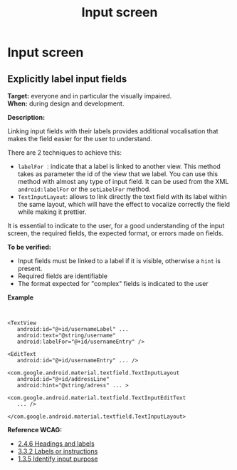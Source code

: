 ﻿---
title: "Input screen"
---

# Input screen

## Explicitly label input fields

**Target:** everyone and in particular the visually impaired.  
**When:** during design and development.

**Description:**

Linking input fields with their labels provides additional vocalisation that makes the field easier for the user to understand.
  
There are 2 techniques to achieve this:
 - `labelFor` &nbsp;: indicate that a label is linked to another view.  This method takes as parameter the id of the view that we label. You can use this method with almost any type of input field. It can be used from the <abbr>XML</abbr> `android:labelFor` or the `setLabelFor` method.
 - `TextInputLayout`: allows to link directly the text field with its label within the same layout, which will have the effect to vocalize correctly the field while making it prettier.

It is essential to indicate to the user, for a good understanding of the input screen, the required fields, the expected format, or errors made on fields.

**To be verified:**

- Input fields must be linked to a label if it is visible, otherwise a `hint` is present.
- Required fields are identifiable
- The format expected for "complex" fields is indicated to the user

**Example** 

<pre><code class="xml">

&lt;TextView
   android:id="@+id/usernameLabel" ...
   android:text="@string/username"
   android:labelFor="@+id/usernameEntry" /&gt;

&lt;EditText
   android:id="@+id/usernameEntry" ... /&gt;
</code></pre>

<pre><code class="xml">&lt;com.google.android.material.textfield.TextInputLayout
   android:id="@+id/addressLine"
   android:hint="@string/adress" ... &gt;

&lt;com.google.android.material.textfield.TextInputEditText
   ... /&gt;

&lt;/com.google.android.material.textfield.TextInputLayout&gt;
</code></pre>

**Reference <abbr>WCAG</abbr>:**  
- <a lang="en" href="https://www.w3.org/TR/WCAG21/#headings-and-labels">2.4.6 Headings and labels</a>
- <a lang="en" href="https://www.w3.org/TR/WCAG21/#labels-or-instructions">3.3.2 Labels or instructions</a>
- <a lang="en" href="https://www.w3.org/TR/WCAG21/#identify-input-purpose">1.3.5 Identify input purpose</a>